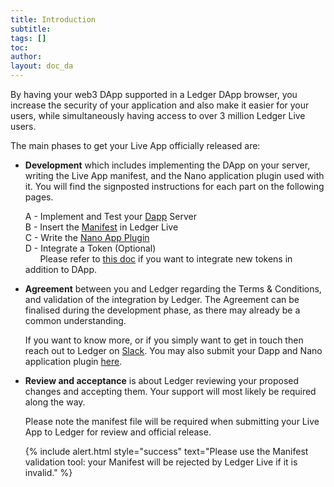 ```yaml
---
title: Introduction
subtitle:
tags: []
toc:
author:
layout: doc_da
---
```


By having your web3 DApp supported in a Ledger DApp browser, you increase the security of your application and also make it easier for your users, while simultaneously having access to over 3 million Ledger Live users.

The main phases to get your Live App officially released are:

- **Development** which includes implementing the DApp on your server, writing the Live App manifest, and the Nano application plugin used with it. You will find the signposted instructions for each part on the following pages.  

    A - Implement and Test your [Dapp](../dapp-customisation) Server  
    B - Insert the [Manifest](../manifest) in Ledger Live  
    C - Write the [Nano App Plugin](../nano-app-plugin)  
    D - Integrate a Token (Optional) <br>&nbsp;&nbsp;&nbsp;&nbsp;&nbsp;&nbsp;Please refer to [this doc](https://developers.ledger.com/docs/token/introduction/) if you want to integrate new tokens in addition to DApp.

- **Agreement** between you and Ledger regarding the Terms & Conditions, and validation of the integration by Ledger. The Agreement can be finalised during the development phase, as there may already be a common understanding.

  If you want to know more, or if you simply want to get in touch then reach out to Ledger on [Slack](https://join.slack.com/t/ledger-dev/shared_invite/zt-iskfi3kl-CXw9Uz2dOOYSLKe_e4tcmw). You may also submit your Dapp and Nano application plugin [here](https://forms.gle/JP7qMQUBh4pSe77w9).


- **Review and acceptance** is about Ledger reviewing your proposed changes and accepting them. Your support will most likely be required along the way.

  Please note the manifest file will be required when submitting your Live App to Ledger for review and official release. 

  <!--  -->
  {% include alert.html style="success" text="Please use the Manifest validation tool: your Manifest will be rejected by Ledger Live if it is invalid." %}
  <!--  -->

